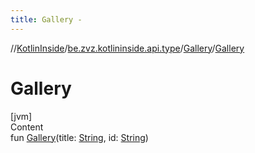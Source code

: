 ```yaml
---
title: Gallery -
---
```

//[KotlinInside](../../index.md)/[be.zvz.kotlininside.api.type](../index.md)/[Gallery](index.md)/[Gallery](-gallery.md)



# Gallery  
[jvm]  
Content  
fun [Gallery](-gallery.md)(title: [String](https://kotlinlang.org/api/latest/jvm/stdlib/kotlin/-string/index.html), id: [String](https://kotlinlang.org/api/latest/jvm/stdlib/kotlin/-string/index.html))  




